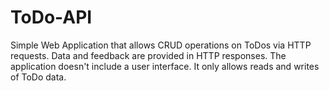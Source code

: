 # ToDo-API
Simple Web Application that allows CRUD operations on ToDos via HTTP requests. Data and feedback are provided in HTTP responses. The application doesn't include a user interface. It only allows reads and writes of ToDo data.
